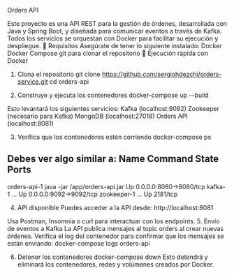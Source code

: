 Orders API 

Este proyecto es una API REST para la gestión de órdenes, desarrollada con Java y Spring Boot, y diseñada para comunicar eventos a
través de Kafka. Todos los servicios se orquestan con Docker para facilitar su ejecución y despliegue. 
🧰 Requisitos 
Asegúrate de tener lo siguiente instalado: 
Docker
Docker Compose
git para clonar el repositorio 
🚀 Ejecución rápida con Docker 
1. Clona el repositorio 
git clone https://github.com/sergiohdezchi/orders-service.git
cd orders-api

2. Construye y ejecuta los contenedores 
docker-compose up --build

Esto levantará los siguientes servicios: 
Kafka (localhost:9092)
Zookeeper (necesario para Kafka)
MongoDB (localhost:27018)
Orders API (localhost:8081) 

3. Verifica que los contenedores estén corriendo 
docker-compose ps

Debes ver algo similar a: 
Name Command State Ports
-----------------------------------------------------------------------------
orders-api-1 java -jar /app/orders-api.jar Up 0.0.0.0:8080->8080/tcp
kafka-1 ... Up 0.0.0.0:9092->9092/tcp
zookeeper-1 ... Up 2181/tcp

4. API disponible 
Puedes acceder a la API desde: 
http://localhost:8081

Usa Postman, Insomnia o curl para interactuar con los endpoints. 
5. Envío de eventos a Kafka 
La API publica mensajes al topic orders al crear nuevas órdenes. Verifica el log del contenedor para confirmar que los mensajes se
están enviando: 
docker-compose logs orders-api

6. Detener los contenedores 
docker-compose down
Esto detendrá y eliminará los contenedores, redes y volúmenes creados por Docker. 


